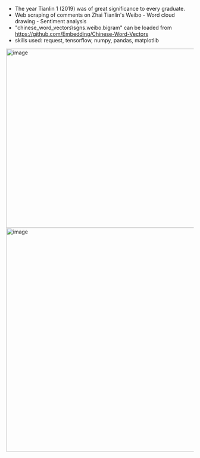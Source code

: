 - The year Tianlin 1 (2019) was of great significance to every graduate.
- Web scraping of comments on Zhai Tianlin's Weibo - Word cloud drawing - Sentiment analysis
- "chinese_word_vectors\sgns.weibo.bigram" can be loaded from https://github.com/Embedding/Chinese-Word-Vectors
- skills used: request, tensorflow, numpy, pandas, matplotlib
<img width="640" height="480" alt="image" src="https://github.com/user-attachments/assets/f6b89fb9-ce59-42ab-bb0e-364175e56682" />
<img width="800" height="600" alt="image" src="https://github.com/user-attachments/assets/aecdbc89-de76-43af-96e6-1cb62682af89" />

